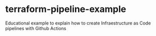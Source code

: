 # terraform-pipeline-example
Educational example to explain how to create Infraestructure as Code pipelines with Github Actions
